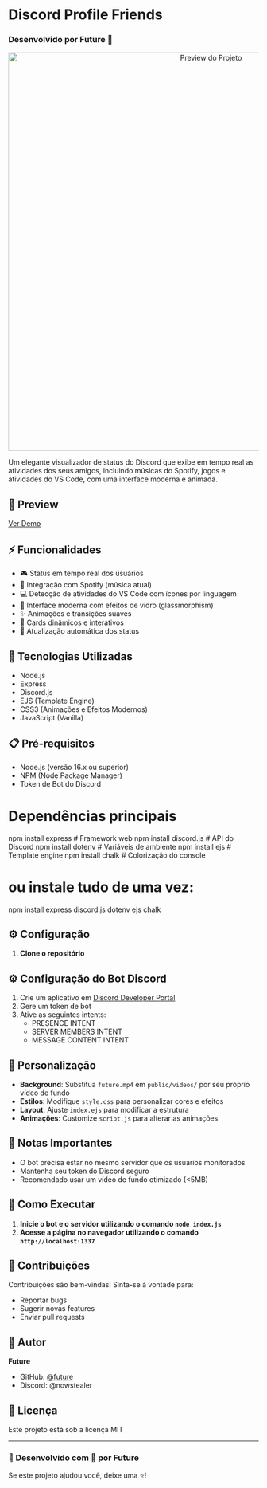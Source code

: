 # Discord Profile Friends
### Desenvolvido por Future 🌟

<div align="center">
  <img src="preview.png" alt="Preview do Projeto" width="800px">
</div>

Um elegante visualizador de status do Discord que exibe em tempo real as atividades dos seus amigos, incluindo músicas do Spotify, jogos e atividades do VS Code, com uma interface moderna e animada.

## 🌟 Preview
[Ver Demo]([https://github.com/ftrzg0d/discord-profile-friends](https://imgur.com/AxdzwRM))

## ⚡ Funcionalidades

- 🎮 Status em tempo real dos usuários
- 🎵 Integração com Spotify (música atual)
- 💻 Detecção de atividades do VS Code com ícones por linguagem
- 🎨 Interface moderna com efeitos de vidro (glassmorphism)
- ✨ Animações e transições suaves
- 🌈 Cards dinâmicos e interativos
- 🔄 Atualização automática dos status

## 🚀 Tecnologias Utilizadas

- Node.js
- Express
- Discord.js
- EJS (Template Engine)
- CSS3 (Animações e Efeitos Modernos)
- JavaScript (Vanilla)

## 📋 Pré-requisitos

- Node.js (versão 16.x ou superior)
- NPM (Node Package Manager)
- Token de Bot do Discord

# Dependências principais
npm install express         # Framework web
npm install discord.js     # API do Discord
npm install dotenv         # Variáveis de ambiente
npm install ejs           # Template engine
npm install chalk         # Colorização do console

# ou instale tudo de uma vez:
npm install express discord.js dotenv ejs chalk

## ⚙️ Configuração

1. **Clone o repositório**




## ⚙️ Configuração do Bot Discord

1. Crie um aplicativo em [Discord Developer Portal](https://discord.com/developers/applications)
2. Gere um token de bot
3. Ative as seguintes intents:
   - PRESENCE INTENT
   - SERVER MEMBERS INTENT
   - MESSAGE CONTENT INTENT

## 🎨 Personalização

- **Background**: Substitua `future.mp4` em `public/videos/` por seu próprio vídeo de fundo
- **Estilos**: Modifique `style.css` para personalizar cores e efeitos
- **Layout**: Ajuste `index.ejs` para modificar a estrutura
- **Animações**: Customize `script.js` para alterar as animações

## 📝 Notas Importantes

- O bot precisa estar no mesmo servidor que os usuários monitorados
- Mantenha seu token do Discord seguro
- Recomendado usar um vídeo de fundo otimizado (<5MB)

## 🚀 Como Executar

1. **Inicie o bot e o servidor utilizando o comando `node index.js`**
2. **Acesse a página no navegador utilizando o comando `http://localhost:1337`**


## 🤝 Contribuições

Contribuições são bem-vindas! Sinta-se à vontade para:
- Reportar bugs
- Sugerir novas features
- Enviar pull requests

## 👤 Autor

**Future**
- GitHub: [@future](https://github.com/ftrzg0d)
- Discord: @nowstealer

## 📄 Licença

Este projeto está sob a licença MIT

---

### 🌟 Desenvolvido com 💜 por Future

Se este projeto ajudou você, deixe uma ⭐️!
